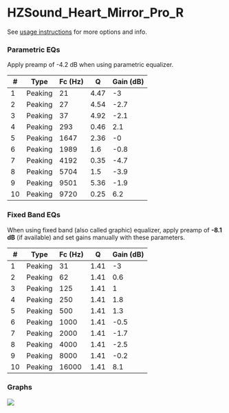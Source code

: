 # HZSound_Heart_Mirror_Pro_R
See [usage instructions](https://github.com/jaakkopasanen/AutoEq#usage) for more options and info.

### Parametric EQs
Apply preamp of -4.2 dB when using parametric equalizer.

|   # | Type    |   Fc (Hz) |    Q |   Gain (dB) |
|-----|---------|-----------|------|-------------|
|   1 | Peaking |        21 | 4.47 |        -3   |
|   2 | Peaking |        27 | 4.54 |        -2.7 |
|   3 | Peaking |        37 | 4.92 |        -2.1 |
|   4 | Peaking |       293 | 0.46 |         2.1 |
|   5 | Peaking |      1647 | 2.36 |        -0   |
|   6 | Peaking |      1989 | 1.6  |        -0.8 |
|   7 | Peaking |      4192 | 0.35 |        -4.7 |
|   8 | Peaking |      5704 | 1.5  |        -3.9 |
|   9 | Peaking |      9501 | 5.36 |        -1.9 |
|  10 | Peaking |      9720 | 0.25 |         6.2 |

### Fixed Band EQs
When using fixed band (also called graphic) equalizer, apply preamp of **-8.1 dB** (if available) and set gains manually with these parameters.

|   # | Type    |   Fc (Hz) |    Q |   Gain (dB) |
|-----|---------|-----------|------|-------------|
|   1 | Peaking |        31 | 1.41 |        -3   |
|   2 | Peaking |        62 | 1.41 |         0.6 |
|   3 | Peaking |       125 | 1.41 |         1   |
|   4 | Peaking |       250 | 1.41 |         1.8 |
|   5 | Peaking |       500 | 1.41 |         1.3 |
|   6 | Peaking |      1000 | 1.41 |        -0.5 |
|   7 | Peaking |      2000 | 1.41 |        -1.7 |
|   8 | Peaking |      4000 | 1.41 |        -2.5 |
|   9 | Peaking |      8000 | 1.41 |        -0.2 |
|  10 | Peaking |     16000 | 1.41 |         8.1 |

### Graphs
![](./HZSound_Heart_Mirror_Pro_R.png)
